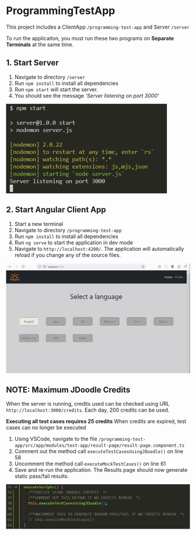 # ProgrammingTestApp

This project includes a ClientApp `/programming-test-app` and Server `/server`

To run the applicaiton, you must run these two programs on **Separate Terminals** at the same time.

## 1. Start Server

1. Navigate to directory `/server`
2. Run `npm install` to install all dependencies
3. Run `npm start` will start the server.
4. You should see the message *'Server listening on port 3000'*

![Server Running](./readme_assets/server_running.jpg)

## 2. Start Angular Client App

1. Start a new terminal
2. Navigate to directory `/programming-test-app`
3. Run `npm install` to install all dependencies
4. Run `ng serve` to start the application in dev mode
5. Navigate to `http://localhost:4200/`. The application will automatically reload if you change any of the source files.

![Application Landing Page](./readme_assets/app_landing_page.jpg)

## NOTE: Maximum JDoodle Credits
When the server is running, credits used can be checked using URL `http://localhost:3000/credits`. Each day, 200 credits can be used.

**Executing all test cases requires 25 credits**
When credits are expired, test cases can no longer be executed

1. Using VSCode, navigate to the file `/programming-test-app/src/app/modules/test-app/result-page/result-page.component.ts`
2. Comment out the method call `executeTestCasesUsingJDoodle()` on line 58
3. Uncomment the method call `executeMockTestCases()` on line 61
4. Save and re-run the application. The Results page should now generate static pass/fail results.

![Application Landing Page](./readme_assets/api_vs_static_test_results.jpg)